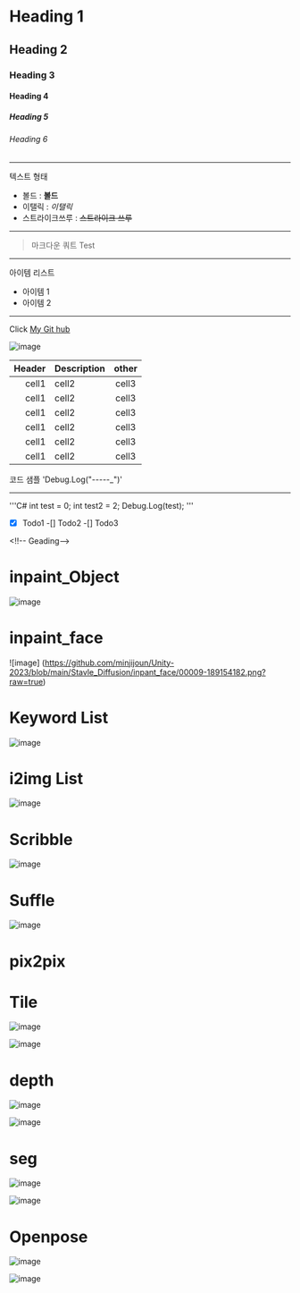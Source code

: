 # Heading 1 
## Heading 2 
### Heading 3
#### Heading 4 
##### Heading 5 
###### Heading 6

<!-- Line -->

---

<!-- Text attributes-->
텍스트 형태
+ 볼드 : **볼드**
+ 이탤릭 : *이탤릭*
+ 스트라이크쓰루 : ~~스트라이크 쓰루~~

<!-- Line -->

---

<!-- Quote --> 
> 마크다운 쿼트 Test
---
<!-- Bullet list -->
아이템 리스트 
* 아이템 1
* 아이템 2
---
<!-- 숫자리스트 : 
1. 숫자 1
2. 숫자 2 
3. 숫자 3 
---

<!-- Link -->
Click [My Git hub](https://github.com/minjijoun/Unity-2023.git)

<!-- Image -->
![image](https://github.com/minjijoun/Unity-2023/blob/main/Stavle_Diffusion/i2img/00048-325615024.png?raw=true)

<!-- Table -->

|Header|Description|other|
|--:|:--|:--:|
|cell1|cell2|cell3|
|cell1|cell2|cell3|
|cell1|cell2|cell3|
|cell1|cell2|cell3|
|cell1|cell2|cell3|
|cell1|cell2|cell3|

<!-- Code -->

코드 샘플 'Debug.Log("-----_")'

---

'''C#
int test = 0;
int test2 = 2;
Debug.Log(test);
'''

<!-- TodoList -->

-[x] Todo1
-[] Todo2
-[] Todo3

<!!-- Geading-->



# inpaint_Object
![image](https://github.com/minjijoun/Unity-2023/tree/main/Stavle_Diffusion/inpaint_Object)

# inpaint_face
![image] (https://github.com/minjijoun/Unity-2023/blob/main/Stavle_Diffusion/inpant_face/00009-189154182.png?raw=true)

# Keyword List 
![image](https://github.com/minjijoun/Unity-2023/tree/main/Stavle_Diffusion/Keyword%20List)

# i2img List
![image](https://github.com/minjijoun/Unity-2023/tree/main/Stavle_Diffusion/i2img)

# Scribble
![image](https://raw.githubusercontent.com/minjijoun/Unity-2023/8891a3f628ec59da49cf98419d7763971d0a7fe2/Stavle_Diffusion/ControlNet/00003-2119712087.png)

# Suffle
![image](https://raw.githubusercontent.com/minjijoun/Unity-2023/8891a3f628ec59da49cf98419d7763971d0a7fe2/Stavle_Diffusion/ControlNet/00012-2900858115.png)

# pix2pix


# Tile
![image](https://raw.githubusercontent.com/minjijoun/Unity-2023/6eb6eb1b906f1d36598e3019475589f24a389681/Stavle_Diffusion/ControlNet/Tile_B.png)

![image](https://raw.githubusercontent.com/minjijoun/Unity-2023/6eb6eb1b906f1d36598e3019475589f24a389681/Stavle_Diffusion/ControlNet/Tile_A.png)

# depth
![image](https://raw.githubusercontent.com/minjijoun/Unity-2023/6eb6eb1b906f1d36598e3019475589f24a389681/Stavle_Diffusion/ControlNet/1-3.png)

![image](https://raw.githubusercontent.com/minjijoun/Unity-2023/6eb6eb1b906f1d36598e3019475589f24a389681/Stavle_Diffusion/ControlNet/1-2.png)

# seg
![image](https://raw.githubusercontent.com/minjijoun/Unity-2023/6eb6eb1b906f1d36598e3019475589f24a389681/Stavle_Diffusion/ControlNet/2-3.png)

![image](https://raw.githubusercontent.com/minjijoun/Unity-2023/6eb6eb1b906f1d36598e3019475589f24a389681/Stavle_Diffusion/ControlNet/2-2.png)

# Openpose
![image](https://raw.githubusercontent.com/minjijoun/Unity-2023/6eb6eb1b906f1d36598e3019475589f24a389681/Stavle_Diffusion/ControlNet/3-3.png)

![image](https://raw.githubusercontent.com/minjijoun/Unity-2023/6eb6eb1b906f1d36598e3019475589f24a389681/Stavle_Diffusion/ControlNet/3-2.png)
